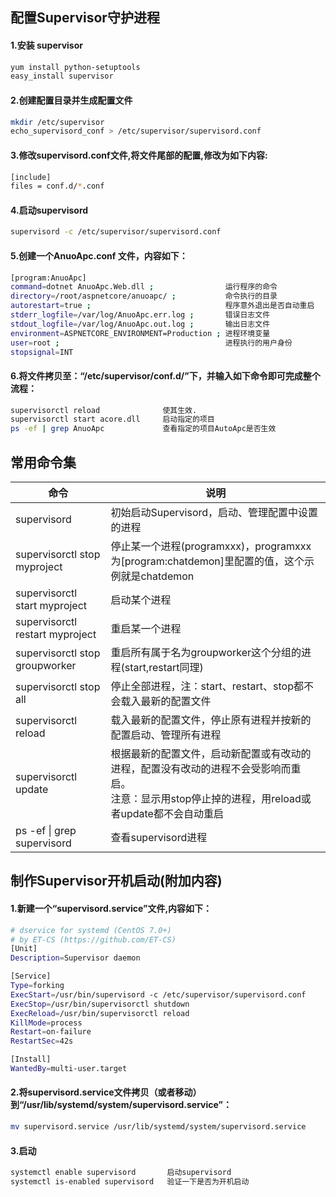 ## 配置Supervisor守护进程  
#### 1.安装 supervisor  
```BASH
yum install python-setuptools
easy_install supervisor
```
#### 2.创建配置目录并生成配置文件  
```bash
mkdir /etc/supervisor
echo_supervisord_conf > /etc/supervisor/supervisord.conf
```
#### 3.修改supervisord.conf文件,将文件尾部的配置,修改为如下内容:
```bash
[include]
files = conf.d/*.conf
```
#### 4.启动supervisord
```bash
supervisord -c /etc/supervisor/supervisord.conf
```
#### 5.创建一个AnuoApc.conf 文件，内容如下：
```bash
[program:AnuoApc]
command=dotnet AnuoApc.Web.dll ;                运行程序的命令
directory=/root/aspnetcore/anuoapc/ ;           命令执行的目录
autorestart=true ;                              程序意外退出是否自动重启
stderr_logfile=/var/log/AnuoApc.err.log ;       错误日志文件
stdout_logfile=/var/log/AnuoApc.out.log ;       输出日志文件
environment=ASPNETCORE_ENVIRONMENT=Production ; 进程环境变量
user=root ;                                     进程执行的用户身份
stopsignal=INT
```
#### 6.将文件拷贝至：“/etc/supervisor/conf.d/”下，并输入如下命令即可完成整个流程：
```bash
supervisorctl reload              使其生效.
supervisorctl start acore.dll     启动指定的项目
ps -ef | grep AnuoApc             查看指定的项目AutoApc是否生效
```
## 常用命令集  
|    命令                         |      说明                                                                                                                                             |
|---------------------------------|-------------------------------------------------------------------------------------------------------------------------------------------------------|
| supervisord                     | 初始启动Supervisord，启动、管理配置中设置的进程                                                                                                       |
| supervisorctl stop myproject    | 停止某一个进程(programxxx)，programxxx为[program:chatdemon]里配置的值，这个示例就是chatdemon                                                          |
| supervisorctl start myproject   | 启动某个进程                                                                                                                                          |
| supervisorctl restart myproject | 重启某一个进程                                                                                                                                        |
| supervisorctl stop groupworker  | 重启所有属于名为groupworker这个分组的进程(start,restart同理)                                                                                          |
| supervisorctl stop all          | 停止全部进程，注：start、restart、stop都不会载入最新的配置文件                                                                                        |
| supervisorctl reload            | 载入最新的配置文件，停止原有进程并按新的配置启动、管理所有进程                                                                                        |
| supervisorctl update            | 根据最新的配置文件，启动新配置或有改动的进程，配置没有改动的进程不会受影响而重启。<br/>注意：显示用stop停止掉的进程，用reload或者update都不会自动重启 |
| ps -ef \| grep supervisord      | 查看supervisord进程                                                                                                                                   |

## 制作Supervisor开机启动(附加内容)  
#### 1.新建一个“supervisord.service”文件,内容如下：
```bash
# dservice for systemd (CentOS 7.0+)
# by ET-CS (https://github.com/ET-CS)
[Unit]
Description=Supervisor daemon

[Service]
Type=forking
ExecStart=/usr/bin/supervisord -c /etc/supervisor/supervisord.conf
ExecStop=/usr/bin/supervisorctl shutdown
ExecReload=/usr/bin/supervisorctl reload
KillMode=process
Restart=on-failure
RestartSec=42s

[Install]
WantedBy=multi-user.target
```
#### 2.将supervisord.service文件拷贝（或者移动）到“/usr/lib/systemd/system/supervisord.service”：
```bash
mv supervisord.service /usr/lib/systemd/system/supervisord.service
``` 
#### 3.启动
```bash
systemctl enable supervisord       启动supervisord
systemctl is-enabled supervisord   验证一下是否为开机启动
```
